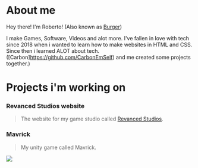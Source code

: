 # About me
Hey there! I'm Roberto! (Also known as [Burger](https://www.youtube.com/c/burgerman1))

I make Games, Software, Videos and alot more. I've fallen in love with tech since 2018 when i wanted to learn how to make websites in HTML and CSS. Since then i learned ALOT about tech. ([Carbon]https://github.com/CarbonEmSelf) and me created some projects together.)


# Projects i'm working on

### Revanced Studios website
> The website for my game studio called [Revanced Studios](https://revanced-studios.github.io/).



### Mavrick
> My unity game called Mavrick.
<img src="https://github.com/Burger-man/Aboutme/blob/main/img/mavrick_pic1.png">
